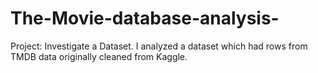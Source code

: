 # The-Movie-database-analysis-
Project: Investigate a Dataset. I analyzed a dataset  which had rows from TMDB data originally cleaned from Kaggle. 
